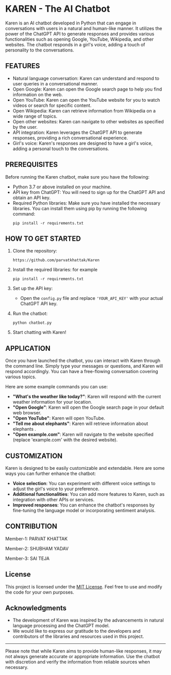 # KAREN - The AI Chatbot

Karen is an AI chatbot developed in Python that can engage in conversations with users in a natural and human-like manner.
It utilizes the power of the ChatGPT API to generate responses and provides various functionalities such as opening Google, YouTube, Wikipedia, and other websites. 
The chatbot responds in a girl's voice, adding a touch of personality to the conversations.

## FEATURES

- Natural language conversation: Karen can understand and respond to user queries in a conversational manner.
- Open Google: Karen can open the Google search page to help you find information on the web.
- Open YouTube: Karen can open the YouTube website for you to watch videos or search for specific content.
- Open Wikipedia: Karen can retrieve information from Wikipedia on a wide range of topics.
- Open other websites: Karen can navigate to other websites as specified by the user.
- API integration: Karen leverages the ChatGPT API to generate responses, providing a rich conversational experience.
- Girl's voice: Karen's responses are designed to have a girl's voice, adding a personal touch to the conversations.

## PREREQUISITES

Before running the Karen chatbot, make sure you have the following:

- Python 3.7 or above installed on your machine.
- API key from ChatGPT: You will need to sign up for the ChatGPT API and obtain an API key.
- Required Python libraries: Make sure you have installed the necessary libraries. You can install them using pip by running the following command:
  ```
  pip install -r requirements.txt
  ```

## HOW TO GET STARTED

1. Clone the repository:
   ```
   https://github.com/parvatkhattak/Karen
   ```

2. Install the required libraries:
 for example
   ```
   pip install -r requirements.txt
   ```

3. Set up the API key:
   - Open the `config.py` file and replace `'YOUR_API_KEY'` with your actual ChatGPT API key.

4. Run the chatbot:
   ```
   python chatbot.py
   ```

5. Start chatting with Karen!

## APPLICATION

Once you have launched the chatbot, you can interact with Karen through the command line. Simply type your messages or questions, and Karen will respond accordingly.
You can have a free-flowing conversation covering various topics.

Here are some example commands you can use:

- **"What's the weather like today?"**: Karen will respond with the current weather information for your location.
- **"Open Google"**: Karen will open the Google search page in your default web browser.
- **"Open YouTube"**: Karen will open YouTube.
- **"Tell me about elephants"**: Karen will retrieve information about elephants .
- **"Open example.com"**: Karen will navigate to the website specified (replace 'example.com' with the desired website).

## CUSTOMIZATION

Karen is designed to be easily customizable and extendable. Here are some ways you can further enhance the chatbot:

- **Voice selection**: You can experiment with different voice settings to adjust the girl's voice to your preference.
- **Additional functionalities**: You can add more features to Karen, such as integration with other APIs or services.
- **Improved responses**: You can enhance the chatbot's responses by fine-tuning the language model or incorporating sentiment analysis.

## CONTRIBUTION

<p>Member-1: PARVAT KHATTAK</p>
<p>Member-2: SHUBHAM YADAV</p>
Member-3: SAI TEJA

## License



This project is licensed under the [MIT License](https://opensource.org/licenses/MIT). Feel free to use and modify the code for your own purposes.

## Acknowledgments

- The development of Karen was inspired by the advancements in natural language processing and the ChatGPT model.
- We would like to express our gratitude to the developers and contributors of the libraries and resources used in this project.

---

Please note that while Karen aims to provide human-like responses, it may not always generate accurate or appropriate information.
Use the chatbot with discretion and verify the information from reliable sources when necessary.
